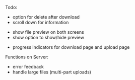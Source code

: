 Todo:

<!-- - new way to generate unique ids -->
- option for delete after download
- scroll down for information
<!-- - style for mobile -->
- show file preview on both screens
- show option to show/hide preview
<!-- - account for long file names -->
- progress indicators for download page and upload page
<!-- - add url picker -->
<!-- - add clear file button on upload screen -->
<!-- - use context api for state in upload mode -->

Functions on Server:

<!-- - human readable url generator
  - deal with collisions
(https://aistudio.google.com/prompts/13BV6IdfJi5lqTNLjSWaDqElYP3NKTFdV) -->
<!-- - accept API request -->
<!-- - upload file to R2 -->
<!-- - create data object -->
<!-- - insert data in database -->
<!-- - handle shared file expiring -->
- error feedback
- handle large files (multi-part uploads)
